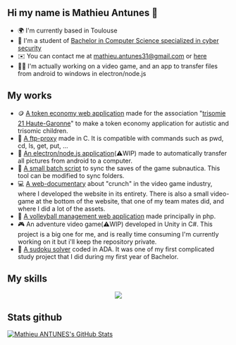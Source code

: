 ## Hi my name is Mathieu Antunes 👋

- 🌍 I'm currently based in Toulouse
- 🚀 I'm a student of [Bachelor in Computer Science specialized in cyber security](https://www.univ-tlse3.fr/but-specialite-informatique)
- ✉️ You can contact me at [mathieu.antunes31@gmail.com](mailto:mathieu.antunes31@gmail.com) or [here](https://www.linkedin.com/in/ANTUNESMathieu/)
- 👨‍💻 I'm actually working on a video game, and an app to transfer files from android to windows in electron/node.js



## My works

- 🪙 [A token economy web application](https://github.com/Malachite01/SAE-Trisomie21-HG) made for the association "[trisomie 21 Haute-Garonne](http://trisomie21-haute-garonne.org/)" to make a token economy application for autistic and trisomic children.
- 📡 [A ftp-proxy](https://github.com/Malachite01/proxy-ftp) made in C. It is compatible with commands such as pwd, cd, ls, get, put, ...
- 📲 [An electron/node.js application](https://github.com/Malachite01/appTransfertMobile)(⚠️WIP) made to automatically transfer all pictures from android to a computer.
- 🐠 [A small batch script](https://github.com/Malachite01/subnauticaSaves) to sync the saves of the game subnautica. This tool can be modified to sync folders.
- 💻 [A web-documentary](https://webdoc-wejustwork.netlify.app/) about "crunch" in the video game industry, where I developed the website in its entirety. There is also a small video-game at the bottom of the website, that one of my team mates did, and where I did a lot of the assets.
- 🏐 [A volleyball management web application](https://github.com/Malachite01/miniProjetphp) made principally in php.
- 🎮 An adventure video game(⚠️WIP) developed in Unity in C#. This project is a big one for me, and is really time consuming I'm currently working on it but i'll keep the repository private.
- 🧮 [A sudoku solver](https://github.com/Malachite01/sudokuSolver) coded in ADA. It was one of my first complicated study project that I did during my first year of Bachelor.  


## My skills

<p align="center">
  <a href="https://skillicons.dev">
    <img src="https://skillicons.dev/icons?i=html,css,php,mysql,java,c,cs,linux,py,electron,nodejs,blender,unity,androidstudio,ps" />
  </a>
</p>


## Stats github

<a href="https://github.com/Malachite01">
  <img src="https://github-readme-stats.vercel.app/api?username=Malachite01&theme=radical&show_icons=true" alt="Mathieu ANTUNES's GitHub Stats" />
</a>

